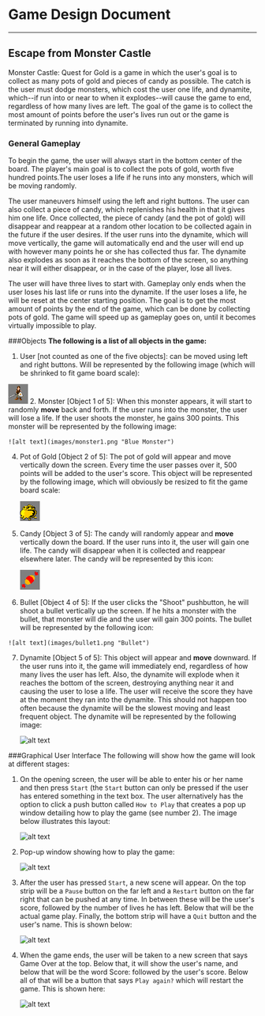 # Game Design Document

----

## Escape from Monster Castle
Monster Castle: Quest for Gold is a game in which the user's goal is to collect as many pots of gold 
and pieces of candy as possible. The catch is the user must dodge monsters, which cost the user one life,
and dynamite, which--if run into or near to when it explodes--will cause the game to end, regardless of how many lives are left. The 
goal of the game is to collect the most amount of points before the user's lives run out or the game is 
terminated by running into dynamite.

### General Gameplay
To begin the game, the user will always start in the bottom center of the board. The player's main goal is 
to collect the pots of gold, worth five hundred points.The user loses a life if he runs into any
monsters, which will be moving randomly.

The user maneuvers himself using the left and right buttons. The user can also 
collect a piece of candy, which replenishes his health in that it gives him one life. Once collected, the piece of
candy (and the pot of gold) will disappear and reappear at a random other location to be collected again in 
the future if the user desires. If the user runs into the dynamite, which will move vertically, the
game will automatically end and the user will end up with however many points he or she has collected thus far. The dynamite
also explodes as soon as it reaches the bottom of the screen, so anything near it will either disappear, or in the case
of the player, lose all lives.

The user will have three lives to start with. Gameplay only ends when the user loses his last life or runs
into the dynamite. If the user loses a life, he will be reset at the center starting position. The goal is to get 
the most amount of points by the end of the game, which can be done by collecting pots of gold. 
The game will speed up as gameplay goes on, until it becomes virtually impossible to play.


###Objects
**The following is a list of all objects in the game:**

  1. User [not counted as one of the five objects]: can be moved using left and right buttons. Will be represented by the following image (which will be shrinked to fit game board scale):
  
  ![alt text](images/warrior1.png "Player Icon")
  2. Monster [Object 1 of 5]: When this monster appears, it will start to randomly **move** back and forth. If the user runs into the monster, the user
      will lose a life. If the user shoots the monster, he gains 300 points. This monster will be represented by the following image:

    ![alt text](images/monster1.png "Blue Monster")
  4. Pot of Gold [Object 2 of 5]: The pot of gold will appear and move vertically down the screen. Every time the user passes
     over it, 500 points will be added to the user's score. This object will be represented by the following image, which will
     obviously be resized to fit the game board scale:

     ![alt text](images/gold1.png "Pot of Gold")
  5. Candy [Object 3 of 5]: The candy will randomly appear and **move** vertically down the board. If the user runs into
     it, the user will gain one life. The candy will disappear when it is collected and reappear elsewhere later. 
     The candy will be represented by this icon:

     ![alt text](images/candy1.png "Candy")
  6. Bullet [Object 4 of 5]: If the user clicks the "Shoot" pushbutton, he will shoot a bullet vertically up the 
  screen. If he hits a monster with the bullet, that monster will die and the user will gain 300 points. The bullet will be
    represented by the following icon: 
    
    ![alt text](images/bullet1.png "Bullet")

  7. Dynamite [Object 5 of 5]: This object will appear and **move** downward. If the user runs into it, the game will
     immediately end, regardless of how many lives the user has left. Also, the dynamite will explode when it reaches the
     bottom of the screen, destroying anything near it and causing the user to lose a life. 
     The user will receive the score they have at the
     moment they ran into the dynamite. This should not happen too often because the dynamite will be the slowest moving and least
     frequent
     object. The dynamite will be represented by the following image:
     
     ![alt text](dynamite1.png "Dynamite")
     
###Graphical User Interface
The following will show how the game will look at different stages: 

  1. On the opening screen, the user will be able to enter his or her name and then press `Start` (the `Start` button can only
     be pressed if the user has entered something in the text box. The user alternatively has the option to click a push 
     button called `How to Play` that creates a pop up window detailing how to play the game (see number 2). The 
     image below illustrates this layout:
     
     ![alt text](http://i1350.photobucket.com/albums/p776/samdoh1121/startmenu_zps056f8e3f.png "Start Menu")
     
  2. Pop-up window showing how to play the game:
  
     ![alt text](http://i1350.photobucket.com/albums/p776/samdoh1121/howtoplay_zps6d288457.png "How to play")
     
  3. After the user has pressed `Start`, a new scene will appear. On the top strip will be a `Pause` button on 
     the far left and a `Restart` button on the far right that can be pushed at any time. In between these will be the user's score, followed by
     the number of lives he has left. Below that will be the actual game play. Finally, the bottom strip will have a `Quit`
     button and the user's name. This is shown below:
     
     ![alt text](http://i1350.photobucket.com/albums/p776/samdoh1121/gameplay_zps4b35e9e6.png "Game Play") 
  
  4. When the game ends, the user will be taken to a new screen that says Game Over at the top. Below that, it will show the
     user's name, and below that will be the word Score: followed by the user's score. Below all of that will be a button that
     says `Play again?` which will restart the game. This is shown here:
     
     ![alt text](http://i1350.photobucket.com/albums/p776/samdoh1121/gameover_zps67ab6398.png "Game Over") 
     


